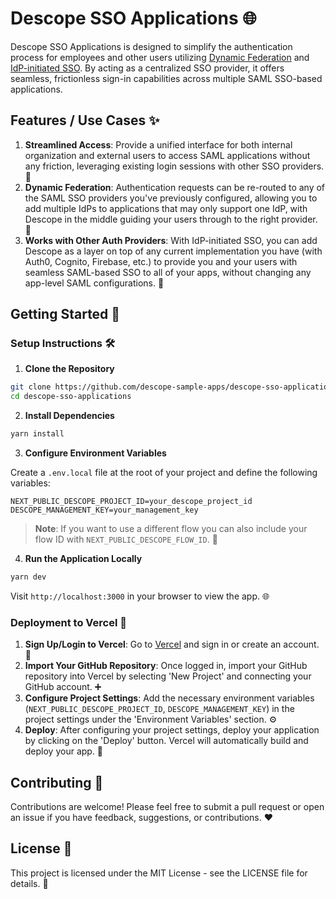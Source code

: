 # Descope SSO Applications 🌐

Descope SSO Applications is designed to simplify the authentication process for employees and other users utilizing [Dynamic Federation]() and [IdP-initiated SSO](). By acting as a centralized SSO provider, it offers seamless, frictionless sign-in capabilities across multiple SAML SSO-based applications.

## Features / Use Cases ✨

1. **Streamlined Access**: Provide a unified interface for both internal organization and external users to access SAML applications without any friction, leveraging existing login sessions with other SSO providers. 🔑
2. **Dynamic Federation**: Authentication requests can be re-routed to any of the SAML SSO providers you've previously configured, allowing you to add multiple IdPs to applications that may only support one IdP, with Descope in the middle guiding your users through to the right provider. 🔄
3. **Works with Other Auth Providers**: With IdP-initiated SSO, you can add Descope as a layer on top of any current implementation you have (with Auth0, Cognito, Firebase, etc.) to provide you and your users with seamless SAML-based SSO to all of your apps, without changing any app-level SAML configurations. 🤝

## Getting Started 🚀

### Setup Instructions 🛠️

1. **Clone the Repository**

```bash
git clone https://github.com/descope-sample-apps/descope-sso-applications
cd descope-sso-applications
```

2. **Install Dependencies**

```bash
yarn install
```

3. **Configure Environment Variables**

Create a `.env.local` file at the root of your project and define the following variables:

```env
NEXT_PUBLIC_DESCOPE_PROJECT_ID=your_descope_project_id
DESCOPE_MANAGEMENT_KEY=your_management_key
```

> **Note**: If you want to use a different flow you can also include your flow ID with `NEXT_PUBLIC_DESCOPE_FLOW_ID`. 📝

4. **Run the Application Locally**

```bash
yarn dev
```

Visit `http://localhost:3000` in your browser to view the app. 🌐

### Deployment to Vercel 🚀

1. **Sign Up/Login to Vercel**: Go to [Vercel](https://vercel.com/) and sign in or create an account. 📌
2. **Import Your GitHub Repository**: Once logged in, import your GitHub repository into Vercel by selecting 'New Project' and connecting your GitHub account. ➕
3. **Configure Project Settings**: Add the necessary environment variables (`NEXT_PUBLIC_DESCOPE_PROJECT_ID`, `DESCOPE_MANAGEMENT_KEY`) in the project settings under the 'Environment Variables' section. ⚙️
4. **Deploy**: After configuring your project settings, deploy your application by clicking on the 'Deploy' button. Vercel will automatically build and deploy your app. 🚀

## Contributing 🤝

Contributions are welcome! Please feel free to submit a pull request or open an issue if you have feedback, suggestions, or contributions. ❤️

## License 📄

This project is licensed under the MIT License - see the LICENSE file for details. 🔏
